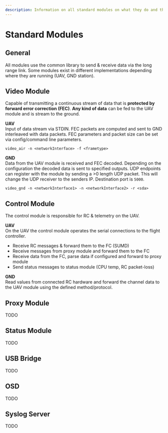 ```yaml
---
description: Information on all standard modules on what they do and their inputs & outputs
---
```


# Standard Modules

## General

All modules use the common library to send & receive data via the long range link. Some modules exist in different implementations depending where they are running \(UAV, GND station\).

## Video Module

Capable of transmitting a continuous stream of data that is **protected by forward error correction \(FEC\)**. **Any kind of data** can be fed to the UAV module and is stream to the ground.

**UAV**  
Input of data stream via STDIN. FEC packets are computed and sent to GND interleaved with data packets. FEC parameters and packet size can be set via config/command line parameters.

`video_air -n <networkInterface> -f <frametype>`

**GND**  
Data from the UAV module is received and FEC decoded. Depending on the configuration the decoded data is sent to specified outputs. UDP endpoints can register with the module by sending a &gt;0 length UDP packet. This will change the UDP receiver to the senders IP. Destination port is `5000`.

`video_gnd -n <networkInterface1> -n <networkInterface2> -r <sda>`

## Control Module

The control module is responsible for RC & telemetry on the UAV.

**UAV**  
On the UAV the control module operates the serial connections to the flight controller.

* Receive RC messages & forward them to the FC \(SUMD\)
* Receive messages from proxy module and forward them to the FC
* Receive data from the FC, parse data if configured and forward to proxy module
* Send status messages to status module \(CPU temp, RC packet-loss\)

**GND**  
Read values from connected RC hardware and forward the channel data to the UAV module using the defined method/protocol.

## Proxy Module

TODO

## Status Module

TODO

## USB Bridge

TODO

## OSD

TODO

## Syslog Server

TODO



